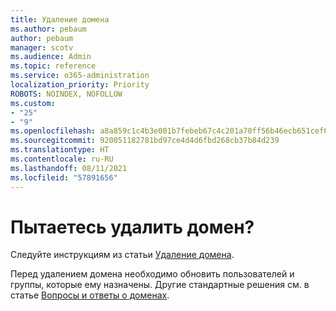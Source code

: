 ```yaml
---
title: Удаление домена
ms.author: pebaum
author: pebaum
manager: scotv
ms.audience: Admin
ms.topic: reference
ms.service: o365-administration
localization_priority: Priority
ROBOTS: NOINDEX, NOFOLLOW
ms.custom:
- "25"
- "9"
ms.openlocfilehash: a8a859c1c4b3e001b7febeb67c4c201a70ff56b46ecb651cef69d88500846626
ms.sourcegitcommit: 920051182781bd97ce4d4d6fbd268cb37b84d239
ms.translationtype: HT
ms.contentlocale: ru-RU
ms.lasthandoff: 08/11/2021
ms.locfileid: "57891656"
---
```

# <a name="trying-to-remove-your-domain"></a>Пытаетесь удалить домен?

Следуйте инструкциям из статьи [Удаление домена](https://docs.microsoft.com/microsoft-365/admin/get-help-with-domains/remove-a-domain).
  
Перед удалением домена необходимо обновить пользователей и группы, которые ему назначены. Другие стандартные решения см. в статье [Вопросы и ответы о доменах](https://docs.microsoft.com/microsoft-365/admin/setup/domains-faq).
  